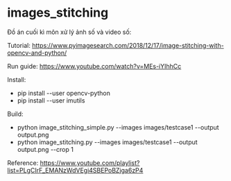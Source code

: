 # images_stitching
Đồ án cuối kì môn xử lý ảnh số và video số:

Tutorial:
https://www.pyimagesearch.com/2018/12/17/image-stitching-with-opencv-and-python/

Run guide: 
https://www.youtube.com/watch?v=MEs-iYIhhCc

Install: 
- pip install --user opencv-python
- pip install --user imutils 

Build: 
- python image_stitching_simple.py --images images/testcase1 --output output.png
- python image_stitching.py --images images/testcase1 --output output.png --crop 1 

Reference:
https://www.youtube.com/playlist?list=PLgCIrF_EMANzWdVEgi4SBEPoBZjga6zP4
